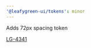 ```yaml
---
'@leafygreen-ui/tokens': minor
---
```


Adds 72px spacing token

[LG-4341](https://jira.mongodb.org/browse/LG-4341)
